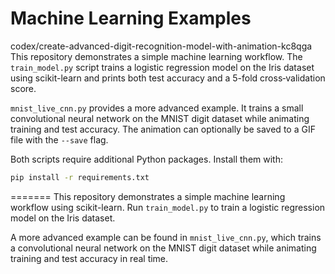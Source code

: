 # Machine Learning Examples

codex/create-advanced-digit-recognition-model-with-animation-kc8qga
This repository demonstrates a simple machine learning workflow. The
`train_model.py` script trains a logistic regression model on the Iris
dataset using scikit-learn and prints both test accuracy and a 5-fold
cross‑validation score.

`mnist_live_cnn.py` provides a more advanced example. It trains a small
convolutional neural network on the MNIST digit dataset while animating
training and test accuracy. The animation can optionally be saved to a
GIF file with the `--save` flag.

Both scripts require additional Python packages. Install them with:

```bash
pip install -r requirements.txt
```
=======
This repository demonstrates a simple machine learning workflow using
scikit-learn. Run `train_model.py` to train a logistic regression model
on the Iris dataset.

A more advanced example can be found in `mnist_live_cnn.py`, which trains
a convolutional neural network on the MNIST digit dataset while
animating training and test accuracy in real time.
